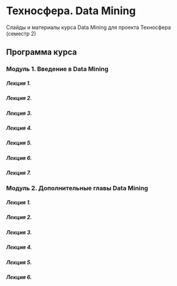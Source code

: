 Техносфера. Data Mining 
========

Слайды и материалы курса Data Mining для проекта Техносфера (семестр 2)

## Программа курса

### Модуль 1. Введение в Data Mining

##### Лекция 1.

##### Лекция 2.

##### Лекция 3.

##### Лекция 4.

##### Лекция 5.

##### Лекция 6.

##### Лекция 7.

### Модуль 2. Дополнительные главы Data Mining

##### Лекция 1.

##### Лекция 2.

##### Лекция 3.

##### Лекция 4.

##### Лекция 5.

##### Лекция 6.
